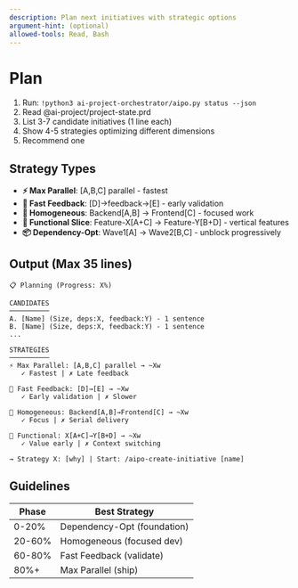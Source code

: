 ```yaml
---
description: Plan next initiatives with strategic options
argument-hint: (optional)
allowed-tools: Read, Bash
---
```


# Plan

1. Run: `!python3 ai-project-orchestrator/aipo.py status --json`
2. Read @ai-project/project-state.prd
3. List 3-7 candidate initiatives (1 line each)
4. Show 4-5 strategies optimizing different dimensions
5. Recommend one

## Strategy Types

- **⚡ Max Parallel**: [A,B,C] parallel - fastest
- **🔄 Fast Feedback**: [D]→feedback→[E] - early validation
- **🎯 Homogeneous**: Backend[A,B] → Frontend[C] - focused work
- **🔀 Functional Slice**: Feature-X[A+C] → Feature-Y[B+D] - vertical features
- **📦 Dependency-Opt**: Wave1[A] → Wave2[B,C] - unblock progressively

## Output (Max 35 lines)

```
📋 Planning (Progress: X%)

CANDIDATES
──────────
A. [Name] (Size, deps:X, feedback:Y) - 1 sentence
B. [Name] (Size, deps:X, feedback:Y) - 1 sentence
...

STRATEGIES
──────────
⚡ Max Parallel: [A,B,C] parallel → ~Xw
   ✓ Fastest | ✗ Late feedback

🔄 Fast Feedback: [D]→[E] → ~Xw  
   ✓ Early validation | ✗ Slower

🎯 Homogeneous: Backend[A,B]→Frontend[C] → ~Xw
   ✓ Focus | ✗ Serial delivery

🔀 Functional: X[A+C]→Y[B+D] → ~Xw
   ✓ Value early | ✗ Context switching

→ Strategy X: [why] | Start: /aipo-create-initiative [name]
```

## Guidelines

| Phase | Best Strategy |
|-------|---------------|
| 0-20% | Dependency-Opt (foundation) |
| 20-60% | Homogeneous (focused dev) |
| 60-80% | Fast Feedback (validate) |
| 80%+ | Max Parallel (ship) |

